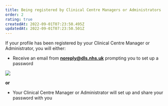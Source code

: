```yaml
---
title: Being registered by Clinical Centre Managers or Administrators
order: 2
rating: true
createdAt: 2022-09-01T07:23:50.495Z
updatedAt: 2022-09-01T07:23:50.501Z
---
```

If your profile has been registered by your Clinical Centre Manager or Administrator, you will either:

* Receive an email from **noreply@dls.nhs.uk** prompting you to set up a password

![](/img/all_being-registered.png)

**or**

* Your Clinical Centre Manager or Administrator will set up and share your password with you